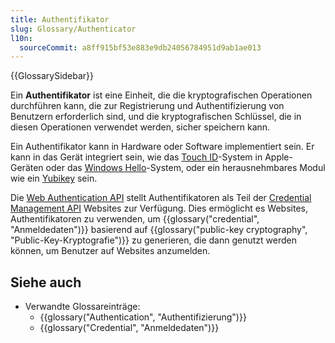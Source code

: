 ```yaml
---
title: Authentifikator
slug: Glossary/Authenticator
l10n:
  sourceCommit: a8ff915bf53e883e9db24056784951d9ab1ae013
---
```


{{GlossarySidebar}}

Ein **Authentifikator** ist eine Einheit, die die kryptografischen Operationen durchführen kann, die zur Registrierung und Authentifizierung von Benutzern erforderlich sind, und die kryptografischen Schlüssel, die in diesen Operationen verwendet werden, sicher speichern kann.

Ein Authentifikator kann in Hardware oder Software implementiert sein. Er kann in das Gerät integriert sein, wie das [Touch ID](https://en.wikipedia.org/wiki/Touch_ID)-System in Apple-Geräten oder das [Windows Hello](https://en.wikipedia.org/wiki/Windows_10#System_security)-System, oder ein herausnehmbares Modul wie ein [Yubikey](https://en.wikipedia.org/wiki/YubiKey) sein.

Die [Web Authentication API](/de/docs/Web/API/Web_Authentication_API) stellt Authentifikatoren als Teil der [Credential Management API](/de/docs/Web/API/Credential_Management_API) Websites zur Verfügung. Dies ermöglicht es Websites, Authentifikatoren zu verwenden, um {{glossary("credential", "Anmeldedaten")}} basierend auf {{glossary("public-key cryptography", "Public-Key-Kryptografie")}} zu generieren, die dann genutzt werden können, um Benutzer auf Websites anzumelden.

## Siehe auch

- Verwandte Glossareinträge:
  - {{glossary("Authentication", "Authentifizierung")}}
  - {{glossary("Credential", "Anmeldedaten")}}

